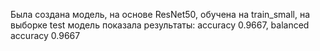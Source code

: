 Была создана модель, на основе ResNet50, обучена на train_small, на выборке test модель показала результаты: accuracy 0.9667, balanced accuracy 0.9667

